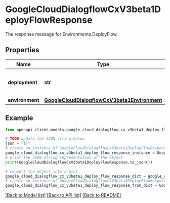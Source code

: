 # GoogleCloudDialogflowCxV3beta1DeployFlowResponse

The response message for Environments.DeployFlow.

## Properties

Name | Type | Description | Notes
------------ | ------------- | ------------- | -------------
**deployment** | **str** | The name of the flow version deployment. Format: &#x60;projects//locations//agents// environments//deployments/&#x60;. | [optional] 
**environment** | [**GoogleCloudDialogflowCxV3beta1Environment**](GoogleCloudDialogflowCxV3beta1Environment.md) |  | [optional] 

## Example

```python
from openapi_client.models.google_cloud_dialogflow_cx_v3beta1_deploy_flow_response import GoogleCloudDialogflowCxV3beta1DeployFlowResponse

# TODO update the JSON string below
json = "{}"
# create an instance of GoogleCloudDialogflowCxV3beta1DeployFlowResponse from a JSON string
google_cloud_dialogflow_cx_v3beta1_deploy_flow_response_instance = GoogleCloudDialogflowCxV3beta1DeployFlowResponse.from_json(json)
# print the JSON string representation of the object
print(GoogleCloudDialogflowCxV3beta1DeployFlowResponse.to_json())

# convert the object into a dict
google_cloud_dialogflow_cx_v3beta1_deploy_flow_response_dict = google_cloud_dialogflow_cx_v3beta1_deploy_flow_response_instance.to_dict()
# create an instance of GoogleCloudDialogflowCxV3beta1DeployFlowResponse from a dict
google_cloud_dialogflow_cx_v3beta1_deploy_flow_response_from_dict = GoogleCloudDialogflowCxV3beta1DeployFlowResponse.from_dict(google_cloud_dialogflow_cx_v3beta1_deploy_flow_response_dict)
```
[[Back to Model list]](../README.md#documentation-for-models) [[Back to API list]](../README.md#documentation-for-api-endpoints) [[Back to README]](../README.md)


